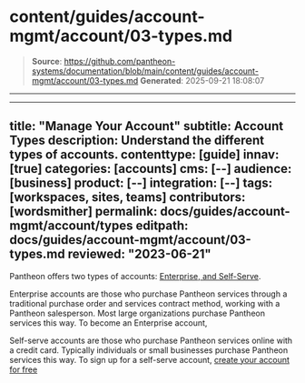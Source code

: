 # content/guides/account-mgmt/account/03-types.md

> **Source**: https://github.com/pantheon-systems/documentation/blob/main/content/guides/account-mgmt/account/03-types.md
> **Generated**: 2025-09-21 18:08:07

---

---
title: "Manage Your Account"
subtitle: Account Types
description: Understand the different types of accounts.
contenttype: [guide]
innav: [true]
categories: [accounts]
cms: [--]
audience: [business]
product: [--]
integration: [--]
tags: [workspaces, sites, teams]
contributors: [wordsmither]
permalink: docs/guides/account-mgmt/account/types
editpath: docs/guides/account-mgmt/account/03-types.md
reviewed: "2023-06-21"
---

Pantheon offers two types of accounts: [Enterprise, and Self-Serve](/guides/account-mgmt/workspace-sites-teams#enterprise-vs-self-serve-customers).

Enterprise accounts are those who purchase Pantheon services through a traditional purchase order and services contract method, working with a Pantheon salesperson. Most large organizations purchase Pantheon services this way.  To become an Enterprise account,

Self-serve accounts are those who purchase Pantheon services online with a credit card. Typically individuals or small businesses purchase Pantheon services this way.  To sign up for a self-serve account, [create your account for free](https://pantheon.io/register?docs)
